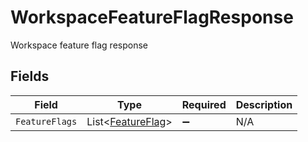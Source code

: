 # WorkspaceFeatureFlagResponse

Workspace feature flag response


## Fields

| Field                                                   | Type                                                    | Required                                                | Description                                             |
| ------------------------------------------------------- | ------------------------------------------------------- | ------------------------------------------------------- | ------------------------------------------------------- |
| `FeatureFlags`                                          | List<[FeatureFlag](../../Models/Shared/FeatureFlag.md)> | :heavy_minus_sign:                                      | N/A                                                     |